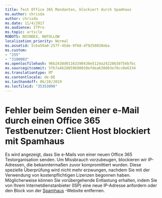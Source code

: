 ```yaml
---
title: Test Office 365 Mandanten, blockiert durch Spamhaus
ms.author: chrisda
author: chrisda
ms.date: 11/4/2017
ms.audience: ITPro
ms.topic: article
ROBOTS: NOINDEX, NOFOLLOW
localization_priority: Normal
ms.assetid: 5cba50a0-257f-45de-9f68-df9250838eba
ms.custom:
- "255"
- "3100003"
ms.openlocfilehash: 96b2438d01163398438e5124a24228630756b7bc
ms.sourcegitcommit: 5fb7a4b28859690020efdea630d03e70cc0e6334
ms.translationtype: MT
ms.contentlocale: de-DE
ms.lasthandoff: 06/28/2019
ms.locfileid: "35353896"
---
```

# <a name="error-when-an-office-365-trial-user-sends-email-client-host-blocked-using-spamhaus"></a>Fehler beim Senden einer e-Mail durch einen Office 365 Testbenutzer: Client Host blockiert mit Spamhaus

Es wird angezeigt, dass Sie e-Mails von einer neuen Office 365 Testorganisation senden. Um Missbrauch vorzubeugen, blockieren wir IP-Adressen, die bekanntermaßen zuvor kompromittiert wurden. Diese spezielle Überprüfung wird nicht mehr erzwungen, nachdem Sie mit der Verwendung von kostenpflichtigen Lizenzen begonnen haben. Möglicherweise können Sie vorübergehende Entlastung erhalten, indem Sie von Ihrem Internetdienstanbieter (ISP) eine neue IP-Adresse anfordern oder den Block von der [Spamhaus](https://go.microsoft.com/fwlink/p/?linkid=123245) -Website entfernen.
